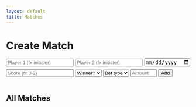 ```yaml
---
layout: default
title: Matches
---
```


<div class="card">
  <h1>Create Match</h1>
  <div class="form-row" style="margin-top:8px;">
    <input class="input" id="p1" placeholder="Player 1 (fx initialer)" required>
    <input class="input" id="p2" placeholder="Player 2 (fx initialer)" required>
    <input class="input" id="date" type="date" aria-label="Date">
  </div>
  <div class="form-row" style="margin-top:8px;">
    <input class="input" id="score" placeholder="Score (fx 3-2)">
    <select class="input" id="winner" aria-label="Winner">
      <option value="">Winner?</option>
      <option value="p1">Player 1</option>
      <option value="p2">Player 2</option>
    </select>
    <select class="input" id="betType" aria-label="Bet type" required>
      <option value="">Bet type</option>
      <option value="booster">Booster</option>
      <option value="money">Money</option>
    </select>
    <input class="input" id="amount" type="number" min="1" max="5000" placeholder="Amount (1–5000)">
    <button class="btn" id="add" type="button">Add</button>
  </div>
  <hr style="border:0; height:1px; background: var(--border); margin:16px 0;">
  <h2>All Matches</h2>
  <ul class="list" id="list"></ul>
</div>

<script>
(async function(){
  const listEl  = document.getElementById('list');
  const p1      = document.getElementById('p1');
  const p2      = document.getElementById('p2');
  const dateIn  = document.getElementById('date');
  const score   = document.getElementById('score');
  const winner  = document.getElementById('winner');
  const betType = document.getElementById('betType');
  const amount  = document.getElementById('amount');
  const addBtn  = document.getElementById('add');

  // Helpers
  function nowTimeHHMMSS(){
    const d = new Date();
    const pad = n => String(n).padStart(2,'0');
    return `${pad(d.getHours())}:${pad(d.getMinutes())}:${pad(d.getSeconds())}`;
  }
  function combineDateWithNow(dateStr){
    const d = dateStr ? new Date(dateStr) : new Date();
    const yyyy = d.getFullYear();
    const mm = String(d.getMonth()+1).padStart(2,'0');
    const dd = String(d.getDate()).padStart(2,'0');
    return `${yyyy}-${mm}-${dd} ${nowTimeHHMMSS()}`;
  }
  function fmtWhen(ts){
    // ts er ISO fra DB
    const d = new Date(ts);
    const pad = n=> String(n).padStart(2,'0');
    return `${d.getFullYear()}-${pad(d.getMonth()+1)}-${pad(d.getDate())} ${pad(d.getHours())}:${pad(d.getMinutes())}:${pad(d.getSeconds())}`;
  }

  async function upsertProfile(i){
    const initials = up6(i);
    if (!initials) return;
    // Prøv insert; ignorér duplicate-fejl (unique index)
    const { error } = await sb.from('profiles').insert({ initials }).select().single();
    // error 23505 = duplicate key, det er ok. Andre fejl kan logges i konsollen.
  }

  async function createMatch(){
    const a = up6(p1.value);
    const b = up6(p2.value);
    const t = betType.value;
    const amt = Number(amount.value);

    if (!a || !b) return;
    if (!t || !(t === 'booster' || t === 'money')) return;
    if (!Number.isFinite(amt) || amt < 1 || amt > 5000) return;

    const whenLocal = combineDateWithNow(dateIn.value); // "YYYY-MM-DD HH:MM:SS"
    const iso = whenLocal.replace(' ', 'T');            // "YYYY-MM-DDTHH:MM:SS"  (supabase timestamptz kan læse det)

    const row = {
      p1: a, p2: b,
      when_ts: iso,
      score: (score.value || '').trim() || null,
      winner: winner.value || null,
      bet_type: t,
      amount: amt
    };
    const { error } = await sb.from('matches').insert(row);
    if (!error){
      await Promise.all([upsertProfile(a), upsertProfile(b)]);
      await render();
      // reset felter
      p1.value=''; p2.value=''; dateIn.value=''; score.value=''; winner.value=''; betType.value=''; amount.value='';
    } else {
      console.error(error);
    }
  }

  async function fetchMatches(){
    const { data, error } = await sb.from('matches').select('id,p1,p2,when_ts,score,winner,bet_type,amount').order('when_ts', { ascending:false });
    if (error) { console.error(error); return []; }
    return data.map(r => ({
      id: r.id, p1: r.p1, p2: r.p2,
      when: fmtWhen(r.when_ts),
      score: r.score, winner: r.winner,
      bet: { type: r.bet_type, amount: r.amount }
    }));
  }

  async function deleteMatch(id){
    await sb.from('matches').delete().eq('id', id);
    await render();
  }

  async function render(){
    const items = await fetchMatches();
    listEl.innerHTML = '';
    if (!items.length){
      const li = document.createElement('li');
      li.className = 'item';
      li.innerHTML = '<span class="meta">Ingen matches endnu. Tilføj din første ovenfor.</span>';
      listEl.appendChild(li);
      return;
    }
    items.forEach(m=>{
      const li = document.createElement('li'); li.className = 'item';
      const left = document.createElement('div');
      const wtxt = m.winner === 'p1' ? up6(m.p1) : (m.winner === 'p2' ? up6(m.p2) : '—');
      const betText = m.bet?.type === 'booster'
        ? `Booster × ${m.bet.amount}`
        : (m.bet?.type === 'money' ? `Money: ${m.bet.amount}` : '—');
      left.innerHTML = `
        <div><strong>${up6(m.p1)}</strong> vs <strong>${up6(m.p2)}</strong></div>
        <div class="meta">${m.when || ''}</div>
        <div class="meta">Score: ${m.score || '—'} • Winner: ${wtxt} • Bet: ${betText}</div>
      `;
      const right = document.createElement('div');
      const del = document.createElement('button'); del.className = 'btn ghost'; del.textContent = 'Delete';
      del.addEventListener('click', ()=> deleteMatch(m.id));
      right.appendChild(del);
      li.append(left, right);
      listEl.appendChild(li);
    });
  }

  document.getElementById('add').addEventListener('click', createMatch);

  // (Valgfrit) prefill p1 med din egen profil fra localStorage hvis du stadig bruger det til prefill
  const me = localStorage.getItem('profile.initials');
  if (me) p1.value = up6(me);

  await render();
})();
</script>

